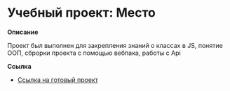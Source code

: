 # Учебный проект: Место

**Описание**

Проект был выполнен для закрепления знаний о классах в JS, понятие ООП, сброрки проекта с помощью вебпака, работы с Api

**Ссылка**

- [Ссылка на готовый проект](https://svetlanka-end.github.io/mesto/index.html)
